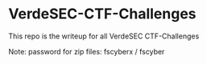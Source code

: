 # VerdeSEC-CTF-Challenges
This repo is the writeup for all VerdeSEC CTF-Challenges

Note: password for zip files: fscyberx / fscyber
